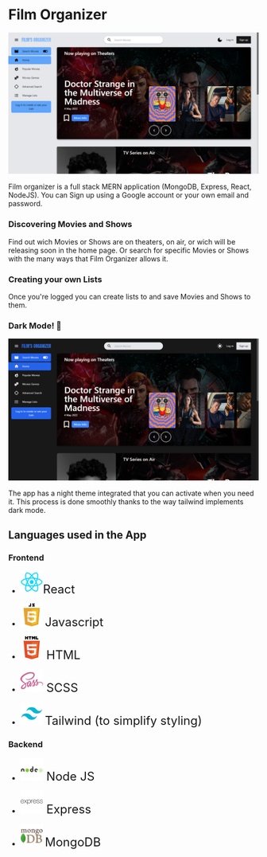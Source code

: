 # Film Organizer

![home](./client/public/images/screenshots/home-light.png)

Film organizer is a full stack MERN application (MongoDB, Express, React, NodeJS).
You can Sign up using a Google account or your own email and password.

### Discovering Movies and Shows

Find out wich Movies or Shows are on theaters, on air, or wich will be releasing soon in the home page.
Or search for specific Movies or Shows with the many ways that Film Organizer allows it.

### Creating your own Lists

Once you're logged you can create lists to and save Movies and Shows to them.

### Dark Mode! 🌙

![DarkMode](./client/public/images/screenshots/home-dark.png)

The app has a night theme integrated that you can activate when you need it. This process is done smoothly thanks to the way tailwind implements dark mode.

## Languages used in the App

### Frontend

-  <img alt="React"  width="46px"  src="./client/public/images/logos/react.png" /><font size="5">React</font>

-  <img alt="JavaScript"  width="46px"  src="./client/public/images/logos/javascript.png" /> <font size="5"> Javascript </font>

-  <img alt="HTML5"  width="46px"  src="./client/public/images/logos/html5.png" /><font size="5"> HTML </font>

-  <img alt="Sass"  width="46px"  src="./client/public/images/logos/sass.png" /><font size="5"> SCSS </font>

-  <img alt="Tailwind"  width="46px"  src="./client/public/images/logos/tailwind.png" /> <font size="5"> Tailwind (to simplify styling) </font>

### Backend

-  <img alt="Node.js"  width="46px"  src="./client/public/images/logos/nodejs.png" /><font  size="5"> Node JS </font>

-  <img alt="Express"  width="46px"  src="./client/public/images/logos/express.png" /><font  size="5"> Express </font>

-  <img alt="MongoDB"  width="46px"  src="./client/public/images/logos/mongodb.png" /> <font  size="5"> MongoDB </font>
